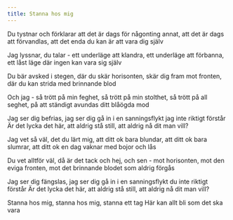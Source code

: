```yaml
---
title: Stanna hos mig
---
```


Du tystnar och förklarar
att det är dags för någonting annat,
att det är dags att förvandlas,
att det enda du kan är att vara dig själv

Jag lyssnar, du talar -
ett underläge att klandra,
ett underläge att förbanna,
ett låst läge där ingen kan vara sig själv

Du bär avsked i stegen,
där du skär horisonten,
skär dig fram mot fronten,
där du kan strida med brinnande blod

Och jag - så trött på min feghet,
så trött på min stolthet,
så trött på all seghet,
på att ständigt avundas ditt blåögda mod

Jag ser dig befrias, jag ser dig gå
in i en sanningsflykt jag inte riktigt förstår
Är det lycka det här,
att aldrig stå still,
att aldrig nå dit man vill?

Jag vet så väl, det du lärt mig,
att ditt ok bara blundar,
att ditt ok bara slumrar,
att ditt ok en dag vaknar med bojor och lås

Du vet alltför väl, då är det tack och hej,
och sen - mot horisonten,
mot den eviga fronten,
mot det brinnande blodet som aldrig förgås

Jag ser dig fängslas, jag ser dig gå
in i en sanningsflykt du inte riktigt förstår
Är det lycka det här,
att aldrig stå still,
att aldrig nå dit man vill?

Stanna hos mig, 
stanna hos mig,
stanna ett tag
Här kan allt bli som det ska vara
